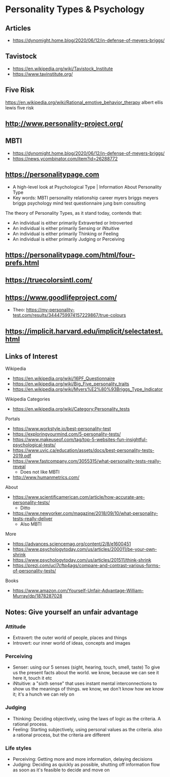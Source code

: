 # Personality Types & Psychology

## Articles

* https://dynomight.home.blog/2020/06/12/in-defense-of-meyers-briggs/

## Tavistock

* https://en.wikipedia.org/wiki/Tavistock_Institute
* https://www.tavinstitute.org/


## Five Risk

https://en.wikipedia.org/wiki/Rational_emotive_behavior_therapy
albert ellis
lewis five risk


## http://www.personality-project.org/


## MBTI

* https://dynomight.home.blog/2020/06/12/in-defense-of-meyers-briggs/
* https://news.ycombinator.com/item?id=26288772

## https://personalitypage.com

* A high-level look at Psychological Type | Information About Personality Type
* Key words: MBTI personality relationship career myers briggs meyers briggs psychology mind test questionnaire jung bsm consulting

The theory of Personality Types, as it stand today, contends that:

* An individual is either primarily Extraverted or Introverted
* An individual is either primarily Sensing or iNtuitive
* An individual is either primarily Thinking or Feeling
* An individual is either primarily Judging or Perceiving


## https://personalitypage.com/html/four-prefs.html


## https://truecolorsintl.com/


## https://www.goodlifeproject.com/

* Theo: https://my-personality-test.com/results/3444759974157229867/true-colours


## https://implicit.harvard.edu/implicit/selectatest.html


## Links of Interest

Wikipedia

* https://en.wikipedia.org/wiki/16PF_Questionnaire
* https://en.wikipedia.org/wiki/Big_Five_personality_traits
* https://en.wikipedia.org/wiki/Myers%E2%80%93Briggs_Type_Indicator

Wikipedia Categories

* https://en.wikipedia.org/wiki/Category:Personality_tests


Portals

* https://www.workstyle.io/best-personality-test
* https://exploringyourmind.com/5-personality-tests/
* https://www.makeuseof.com/tag/top-5-websites-fun-insightful-psychological-tests/
* https://www.uvic.ca/education/assets/docs/best-personality-tests-2019.pdf
* https://www.fastcompany.com/3055315/what-personality-tests-really-reveal
	* Does not like MBTI
* http://www.humanmetrics.com/


About

* https://www.scientificamerican.com/article/how-accurate-are-personality-tests/
	* Ditto
* https://www.newyorker.com/magazine/2018/09/10/what-personality-tests-really-deliver
	* Also MBTI

More

* https://advances.sciencemag.org/content/2/8/e1600451
* https://www.psychologytoday.com/us/articles/200011/be-your-own-shrink
* https://www.psychologytoday.com/us/articles/201511/think-shrink
* https://prezi.com/ucl7cftp4ags/compare-and-contrast-various-forms-of-personality-tests/

Books

* https://www.amazon.com/Yourself-Unfair-Advantage-William-Murray/dp/1878287028


## Notes: Give yourself an unfair advantage

### Attitude

* Extravert: the outer world of people, places and things
* Introvert: our inner world of ideas, concepts and images

### Perceiving

* Senser: using our 5 senses (sight, hearing, touch, smell, taste) To give us the present facts about the world. we know, because we can see it here it, touch it etc
* iNtuitive: a "sixth sense" that uses instant mental interconnections to show us the meanings of things. we know, we don't know how we know it; it's a hunch we can rely on

### Judging

* Thinking: Deciding objectively, using the laws of logic as the criteria. A rational process.
* Feeling: Starting subjectively, using personal values as the criteria. also a rational process, but the criteria are different

### Life styles

* Perceiving: Getting more and more information, delaying decisions
* Judging: Deciding as quickly as possible, shutting off information flow as soon as it's feasible to decide and move on